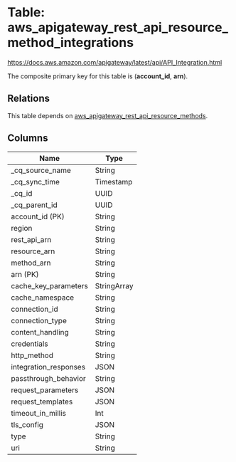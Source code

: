 # Table: aws_apigateway_rest_api_resource_method_integrations

https://docs.aws.amazon.com/apigateway/latest/api/API_Integration.html

The composite primary key for this table is (**account_id**, **arn**).

## Relations

This table depends on [aws_apigateway_rest_api_resource_methods](aws_apigateway_rest_api_resource_methods).

## Columns

| Name          | Type          |
| ------------- | ------------- |
|_cq_source_name|String|
|_cq_sync_time|Timestamp|
|_cq_id|UUID|
|_cq_parent_id|UUID|
|account_id (PK)|String|
|region|String|
|rest_api_arn|String|
|resource_arn|String|
|method_arn|String|
|arn (PK)|String|
|cache_key_parameters|StringArray|
|cache_namespace|String|
|connection_id|String|
|connection_type|String|
|content_handling|String|
|credentials|String|
|http_method|String|
|integration_responses|JSON|
|passthrough_behavior|String|
|request_parameters|JSON|
|request_templates|JSON|
|timeout_in_millis|Int|
|tls_config|JSON|
|type|String|
|uri|String|